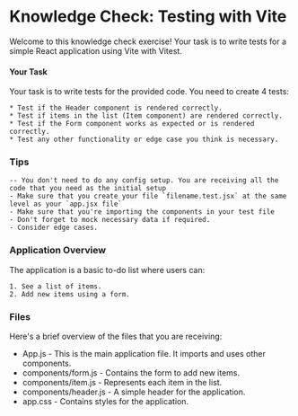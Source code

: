 # Knowledge Check: Testing with Vite

Welcome to this knowledge check exercise! Your task is to write tests for a simple React application using Vite with Vitest.

#### Your Task

Your task is to write tests for the provided code. You need to create 4 tests:

    * Test if the Header component is rendered correctly.
    * Test if items in the list (Item component) are rendered correctly.
    * Test if the Form component works as expected or is rendered correctly.
    * Test any other functionality or edge case you think is necessary.

### Tips

    -- You don't need to do any config setup. You are receiving all the code that you need as the initial setup
    - Make sure that you create your file `filename.test.jsx` at the same level as your `app.jsx file`
    - Make sure that you're importing the components in your test file
    - Don't forget to mock necessary data if required.
    - Consider edge cases.

### Application Overview

The application is a basic to-do list where users can:

    1. See a list of items.
    2. Add new items using a form.

### Files

Here's a brief overview of the files that you are receiving:

- App.js - This is the main application file. It imports and uses other components.
- components/form.js - Contains the form to add new items.
- components/item.js - Represents each item in the list.
- components/header.js - A simple header for the application.
- app.css - Contains styles for the application.